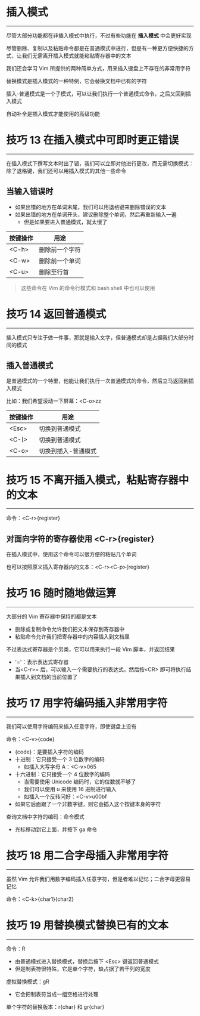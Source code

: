 # 插入模式
---

尽管大部分功能都在非插入模式中执行，不过有些功能在 **插入模式** 中会更好实现

尽管删除、复制以及粘贴命令都是在普通模式中进行，但是有一种更方便快捷的方式，让我们无需离开插入模式就能粘贴寄存器中的文本

我们还会学习 Vim 所提供的两种简单方式，用来插入键盘上不存在的非常用字符

替换模式是插入模式的一种特例，它会替换文档中已有的字符

插入-普通模式是一个子模式，可以让我们执行一个普通模式命令，之后又回到插入模式

自动补全是插入模式才能使用的高级功能

# 技巧 13  在插入模式中可即时更正错误
---

在插入模式下撰写文本时出了错，我们可以立即对他进行更改，而无需切换模式：除了退格键，我们还可以用插入模式的其他一些命令

## 当输入错误时

- 如果出错的地方在单词末尾，我们可以用退格键来删除错误的文本
- 如果出错的地方在单词开头，建议删除整个单词，然后再重新输入一遍
	- 但是如果要进入普通模式，就太慢了

|按键操作|用途|
|---|---|
|\<C-h>|删除前一个字符|
|\<C-w>|删除前一个单词|
|\<C-u>|删除至行首|

> 这些命令在 Vim 的命令行模式和 bash shell 中也可以使用

# 技巧 14  返回普通模式
---

插入模式只专注于做一件事，那就是输入文字，但普通模式却是占据我们大部分时间的模式

## 插入普通模式

是普通模式的一个特里，他能让我们执行一次普通模式的命令，然后立马返回到插入模式

比如：我们希望滚动一下屏幕：\<C-o>zz 

|按键操作|用途|
|---|---|
|\<Esc>|切换到普通模式|
|\<C-\[>|切换到普通模式|
|\<C-o>|切换到插入-普通模式|

# 技巧 15 不离开插入模式，粘贴寄存器中的文本
---

命令：\<C-r>{register}

## 对面向字符的寄存器使用 \<C-r>{register}

在插入模式中，使用这个命令可以很方便的粘贴几个单词

也可以按照原义插入寄存器内的文本：\<C-r>\<C-p>{register}

# 技巧 16 随时随地做运算
---

大部分的 Vim 寄存器中保持的都是文本
- 删除或复制命令允许我们把文本保存到寄存器中
- 粘贴命令允许我们把寄存器中的内容插入到文档里

不过表达式寄存器是个另类，它可以用来执行一段 Vim 脚本，并返回结果
- '='：表示表达式寄存器
- 当\<C-r>= 后，可以输入一个需要执行的表达式，然后按\<CR> 即可将执行结果插入到文档的当前位置了

# 技巧 17 用字符编码插入非常用字符
---

我们可以使用字符编码来插入任意字符，即使键盘上没有

命令：\<C-v>{code}
- {code}：是要插入字符的编码
- 十进制：它只接受一个 3 位数字的编码
	- 如插入大写字母 A：\<C-v>065
- 十六进制：它只接受一个 4 位数字的编码
	- 当需要使用 Unicode 编码时，它的位数就不够了
	- 我们可以使用 u 来使用 16 进制进行输入
	- 如插入一个反转问好：\<C-v>u00bf
- 如果它后面跟了一个非数字键，则它会插入这个按键本身的字符

查询文档中字符的编码：命令模式
- 光标移动到它上面，并按下 ga 命令

# 技巧 18 用二合字母插入非常用字符
---

虽然 Vim 允许我们用数字编码插入任意字符，但是者难以记忆；二合字母更容易记忆

命令：\<C-k>{char1}{char2}

# 技巧 19 用替换模式替换已有的文本
---

命令：R
- 由普通模式进入替换模式，替换后按下 \<Esc> 键返回普通模式
- 但是制表符很特殊，它是单个字符，缺占据了若干列的宽度

虚拟替换模式：gR
- 它会把制表符当成一组空格进行处理

单个字符的替换版本：r{char} 和 gr{char}

